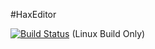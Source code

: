 #HaxEditor

[![Build Status](https://travis-ci.org/johnbeard/haxeditor.svg?branch=master)](https://travis-ci.org/johnbeard/haxeditor) (Linux Build Only)

